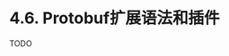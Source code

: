 # 4.6. Protobuf扩展语法和插件

TODO

<!--

基本的用法，生成http路由，生成sdk

web框架？？？

--

基于pb扩展，打造一个自定义的rpc

请求/应答 api

比如 青云SDK这类

-->
